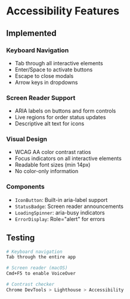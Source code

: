 # Accessibility Features

## Implemented

### Keyboard Navigation
- Tab through all interactive elements
- Enter/Space to activate buttons
- Escape to close modals
- Arrow keys in dropdowns

### Screen Reader Support
- ARIA labels on buttons and form controls
- Live regions for order status updates
- Descriptive alt text for icons

### Visual Design
- WCAG AA color contrast ratios
- Focus indicators on all interactive elements
- Readable font sizes (min 14px)
- No color-only information

### Components
- `IconButton`: Built-in aria-label support
- `StatusBadge`: Screen reader announcements
- `LoadingSpinner`: aria-busy indicators
- `ErrorDisplay`: Role="alert" for errors

## Testing

```bash
# Keyboard navigation
Tab through the entire app

# Screen reader (macOS)
Cmd+F5 to enable VoiceOver

# Contrast checker
Chrome DevTools > Lighthouse > Accessibility
```